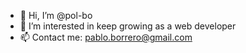 - 👋 Hi, I’m @pol-bo
- 👀 I’m interested in keep growing as a web developer
- 📫 Contact me: pablo.borrero@gmail.com

<!---
pol-bo/pol-bo is a ✨ special ✨ repository because its `README.md` (this file) appears on your GitHub profile.
You can click the Preview link to take a look at your changes.
--->
